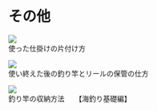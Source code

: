 # その他
[![ ](https://img.youtube.com/vi/UtNrvb7lnXE/0.jpg)](https://www.youtube.com/watch?v=UtNrvb7lnXE)  
使った仕掛けの片付け方
  
[![ ](https://img.youtube.com/vi/D9wE7raN9Ik/0.jpg)](https://www.youtube.com/watch?v=D9wE7raN9Ik)  
使い終えた後の釣り竿とリールの保管の仕方

[![ ](https://img.youtube.com/vi/vv_dWrheWMQ/0.jpg)](https://www.youtube.com/watch?v=vv_dWrheWMQ)  
釣り竿の収納方法　　【海釣り基礎編】
